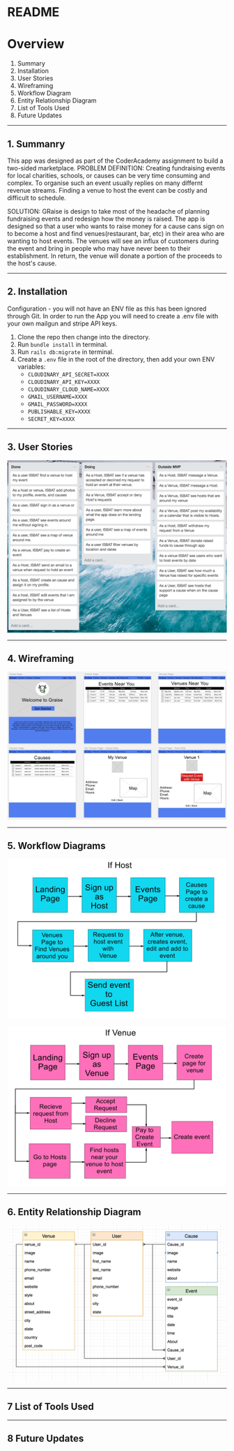 # README

# Overview

1. Summary
2. Installation
3. User Stories
4. Wireframing
5. Workflow Diagram
6. Entity Relationship Diagram
7. List of Tools Used
8. Future Updates

-----
## 1. Summanry
This app was designed as part of the CoderAcademy assignment to build a two-sided marketplace.
PROBLEM DEFINITION: Creating fundraising events for local charities, schools, or causes can be very time consuming and complex. To organise such an event usually replies on many differnt revenue streams. Finding a venue to host the event can be costly and difficult to schedule.

SOLUTION: GRaise is design to take most of the headache of planning fundraising events and redesign how the money is raised. The app is designed so that a user who wants to raise money for a cause cans sign on to become a host and find venues(restaurant, bar, etc) in their area who are wanting to host events. The venues will see an influx of customers during the event and bring in people who may have never been to their establishment. In return, the venue will donate a portion of the proceeds to the host's cause.

-----
## 2. Installation
Configuration - you will not have an ENV file as this has been ignored through Git. In order to run the App you will need to create a .env file with your own mailgun and stripe API keys.

1. Clone the repo then change into the directory.
2. Run `bundle install` in terminal.
3. Run `rails db:migrate` in terminal.
4. Create a `.env` file in the root of the directory, then add your own ENV variables:
   + `CLOUDINARY_API_SECRET=XXXX`
   + `CLOUDINARY_API_KEY=XXXX`
   + `CLOUDINARY_CLOUD_NAME=XXXX`
   + `GMAIL_USERNAME=XXXX`
   + `GMAIL_PASSWORD=XXXX`
   + `PUBLISHABLE_KEY=XXXX`
   + `SECRET_KEY=XXXX`
   
-----
## 3. User Stories
![alt text](https://github.com/WhatifNick/Graise/blob/master/app/assets/images/user_stories.png "Graise user stories")

-----
## 4. Wireframing
![alt text](https://github.com/WhatifNick/Graise/blob/master/app/assets/images/wireframe.png "Graise Wireframe")

-----
## 5. Workflow Diagrams
![alt text](https://github.com/WhatifNick/Graise/blob/master/app/assets/images/host_workflow_diagram.jpg "Graise Host Workslow Diagram")


![alt text](https://github.com/WhatifNick/Graise/blob/master/app/assets/images/venue_workflow_diagram.jpg "Graise Venue Workslow Diagram")

-----
## 6. Entity Relationship Diagram
![alt text](https://github.com/WhatifNick/Graise/blob/master/app/assets/images/gRaise_ERD.png "Graise Entity Relationship Diagram")

-----
## 7 List of Tools Used


-----
## 8 Future Updates


